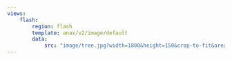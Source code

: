 ```yaml
---
views:
    flash:
        region: flash
        template: anax/v2/image/default
        data:
            src: "image/tree.jpg?width=1800&height=150&crop-to-fit&area=10,0,0,0"
---
```

